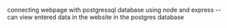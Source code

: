 connecting webpage with postgressql database using node and express
--can view entered data in the website in the postgres database
